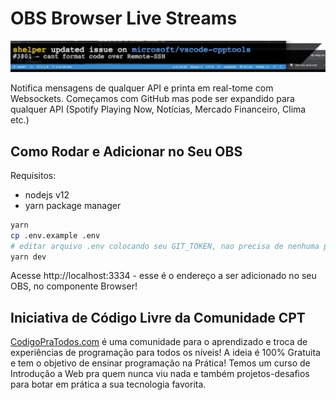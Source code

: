 # OBS Browser Live Streams

![obs-browser-live-streams.gif](obs-browser-live-streams.gif)

Notifica mensagens de qualquer API e printa em real-tome com Websockets. Começamos com GitHub mas pode ser expandido para qualquer API (Spotify Playing Now, Notícias, Mercado Financeiro, Clima etc.)

## Como Rodar e Adicionar no Seu OBS

Requisitos:

-   nodejs v12
-   yarn package manager

```sh
yarn
cp .env.example .env
# editar arquivo .env colocando seu GIT_TOKEN, nao precisa de nenhuma permissão
yarn dev
```

Acesse http://localhost:3334 - esse é o endereço a ser adicionado no seu OBS, no componente Browser!

## Iniciativa de Código Livre da Comunidade CPT

[CodigoPraTodos.com](https://codigopratodos.com) é uma comunidade para o aprendizado e troca de experiências de programação para todos os níveis! A ideia é 100% Gratuita e tem o objetivo de ensinar programação na Prática! Temos um curso de Introdução a Web pra quem nunca viu nada e também projetos-desafios para botar em prática a sua tecnologia favorita.
